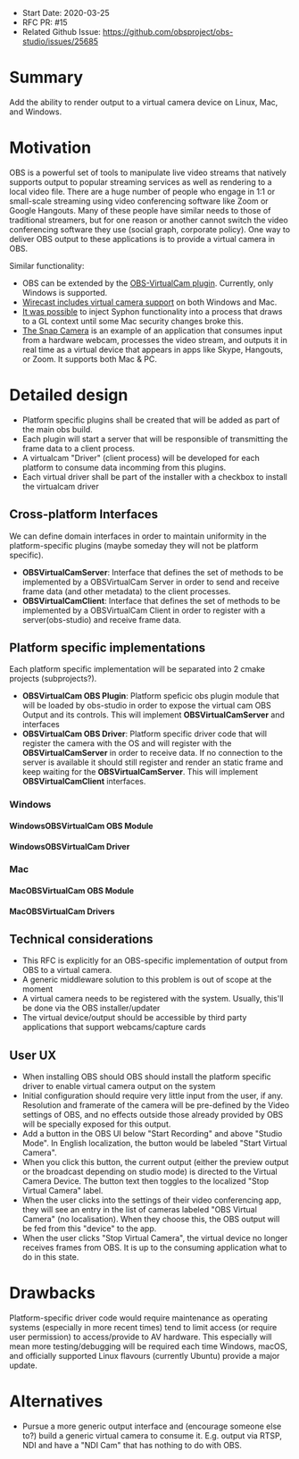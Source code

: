 - Start Date: 2020-03-25
- RFC PR: #15
- Related Github Issue: https://github.com/obsproject/obs-studio/issues/25685

# Summary

Add the ability to render output to a virtual camera device on Linux, Mac, and Windows.

# Motivation

OBS is a powerful set of tools to manipulate live video streams that natively supports output to popular streaming services as well as rendering to a local video file. There are a huge number of people who engage in 1:1 or small-scale streaming using video conferencing software like Zoom or Google Hangouts. Many of these people have similar needs to those of traditional streamers, but for one reason or another cannot switch the video conferencing software they use (social graph, corporate policy). One way to deliver OBS output to these applications is to provide a virtual camera in OBS.

Similar functionality: 
* OBS can be extended by the [OBS-VirtualCam plugin](https://obsproject.com/forum/resources/obs-virtualcam.539/). Currently, only Windows is supported.
* [Wirecast includes virtual camera support](http://www.telestream.net/pdfs/user-guides/Wirecast-8-User-Guide-Windows.pdf) on both Windows and Mac.
* [It was possible](https://github.com/zakk4223/SyphonInject) to inject Syphon functionality into a process that draws to a GL context until some Mac security changes broke this.
* [The Snap Camera](https://snapcamera.snapchat.com) is an example of an application that consumes input from a hardware webcam, processes the video stream, and outputs it in real time as a virtual device that appears in apps like Skype, Hangouts, or Zoom. It supports both Mac & PC.

# Detailed design

- Platform specific plugins shall be created that will be added as part of the main obs build.
- Each plugin will start a server that will be responsible of transmitting the frame data to a client process.
- A virtualcam "Driver" (client process) will be developed for each platform to consume data incomming from this plugins.
- Each virtual driver shall be part of the installer with a checkbox to install the virtualcam driver

## Cross-platform Interfaces

We can define domain interfaces in order to maintain uniformity in the platform-specific plugins (maybe someday they will not be platform specific).

- **OBSVirtualCamServer**: Interface that defines the set of methods to be implemented by a OBSVirtualCam Server in order to send and receive frame data (and other metadata) to the client processes.
- **OBSVirtualCamClient**: Interface that defines the set of methods to be implemented by a OBSVirtualCam Client in order to register with a server(obs-studio) and receive frame data.

## Platform specific implementations

Each platform specific implementation will be separated into 2 cmake projects (subprojects?).
- **<Platform>OBSVirtualCam OBS Plugin**: Platform speficic obs plugin module that will be loaded by obs-studio in order to expose the virtual cam OBS Output and its controls. This will implement **OBSVirtualCamServer** and interfaces
- **<Platform>OBSVirtualCam OBS Driver**: Platform specific driver code that will register the camera with the OS and will register with the **OBSVirtualCamServer** in order to receive data. If no connection to the server is available it should still register and render an static frame and keep waiting for the **OBSVirtualCamServer**. This will implement **OBSVirtualCamClient** interfaces.

### Windows

#### WindowsOBSVirtualCam OBS Module
#### WindowsOBSVirtualCam Driver

### Mac

#### MacOBSVirtualCam OBS Module
#### MacOBSVirtualCam Drivers

## Technical considerations

- This RFC is explicitly for an OBS-specific implementation of output from OBS to a virtual camera.
- A generic middleware solution to this problem is out of scope at the moment
- A virtual camera needs to be registered with the system. Usually, this'll be done via the OBS installer/updater
- The virtual device/output should be accessible by third party applications that support webcams/capture cards

## User UX

- When installing OBS should OBS should install the platform specific driver to enable virtual camera output on the system
- Initial configuration should require very little input from the user, if any. Resolution and framerate of the camera will be pre-defined by the Video settings of OBS, and no effects outside those already provided by OBS will be specially exposed for this output.
- Add a button in the OBS UI below "Start Recording" and above "Studio Mode". In English localization, the button would be labeled "Start Virtual Camera".
- When you click this button, the current output (either the preview output or the broadcast depending on studio mode) is directed to the Virtual Camera Device. The button text then toggles to the localized "Stop Virtual Camera" label.
- When the user clicks into the settings of their video conferencing app, they will see an entry in the list of cameras labeled "OBS Virtual Camera" (no localisation). When they choose this, the OBS output will be fed from this "device" to the app.
- When the user clicks "Stop Virtual Camera", the virtual device no longer receives frames from OBS. It is up to the consuming application what to do in this state.

# Drawbacks

Platform-specific driver code would require maintenance as operating systems (especially in more recent times) tend to limit access (or require user permission) to access/provide to AV hardware. This especially will mean more testing/debugging will be required each time Windows, macOS, and officially supported Linux flavours (currently Ubuntu) provide a major update.

# Alternatives

* Pursue a more generic output interface and (encourage someone else to?) build a generic virtual camera to consume it. E.g. output via RTSP, NDI and have a "NDI Cam" that has nothing to do with OBS.
